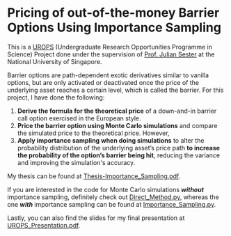 # Pricing of out-of-the-money Barrier Options Using Importance Sampling

This is a [UROPS](https://www.science.nus.edu.sg/undergraduates/undergraduate-research/urops/) (Undergraduate Research Opportunities Programme in Science) Project done under the supervision of [Prof. Julian Sester](https://sites.google.com/view/juliansester/home) at the National University of Singapore.

 Barrier options are path-dependent exotic derivatives similar to vanilla options, 
 but are only activated or deactivated once the price of the underlying asset
 reaches a certain level, which is called the barrier. For this project, I have done the following:

 1. **Derive the formula for the theoretical price** of a down-and-in barrier call option exercised in the European style.
 2. **Price the barrier option using Monte Carlo simulations** and compare the simulated price to the theoretical price. However,
 3. **Apply importance sampling when doing simulations** to alter the probability distribution of the underlying asset’s price
 path **to increase the probability of the option’s barrier being hit**, reducing the variance and improving the simulation's accuracy.

My thesis can be found at [Thesis-Importance_Sampling.pdf](https://github.com/lee-wei-xuan/barrier_option_pricing/blob/main/Thesis-Importance_Sampling.pdf).

If you are interested in the code for Monte Carlo simulations ***without*** importance sampling, definitely check out [Direct_Method.py](https://github.com/lee-wei-xuan/barrier_option_pricing/blob/main/Direct_Method.py), whereas the one ***with*** importance sampling can be found at [Importance_Sampling.py](https://github.com/lee-wei-xuan/barrier_option_pricing/blob/main/Importance_Sampling.py). 

Lastly, you can also find the slides for my final presentation at [UROPS_Presentation.pdf](https://github.com/lee-wei-xuan/barrier_option_pricing/blob/main/UROPS_Presentation.pdf).



